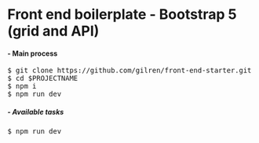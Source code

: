 # Front end boilerplate - Bootstrap 5 (grid and API)

#### - Main process

<pre>
$ git clone https://github.com/gilren/front-end-starter.git $PROJECTNAME
$ cd $PROJECTNAME
$ npm i
$ npm run dev
</pre>

##### - Available tasks

<pre>
$ npm run dev
</pre>
